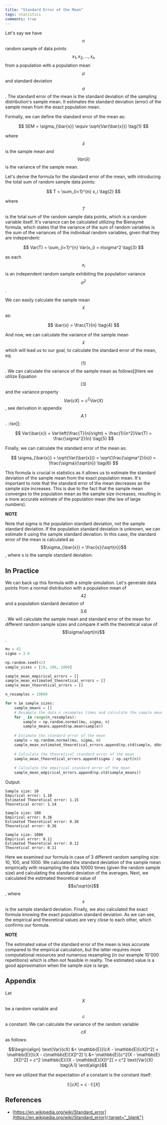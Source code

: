 ```yaml
---
title: "Standard Error of the Mean"
tags: statistics
comments: true
---
```


Let's say we have $$ n $$ random sample of data points $$x_1, x_2, \ldots, x_n$$ from a population with a population mean $$\mu$$ and standard deviation $$\sigma$$. The standard error of the mean is the standard deviation of the sampling distribution's sample mean.   It estimates the standard deviation (error) of the sample mean from the exact population mean.

Formally, we can define the standard error of the mean as:

$$ SEM = \sigma_{\bar{x}} \equiv \sqrt{Var(\bar{x})} \tag{1} $$

where $$ \bar{x} $$ is the sample mean and $$ Var(\bar{x}) $$ is the variance of the sample mean.

Let's derive the formula for the standard error of the mean, with introducing the total sum of random sample data points:

$$ T = \sum_{i=1}^{n} x_i \tag{2} $$

where $$ T $$ is the total sum of the random sample data points, which is a random variable itself. It's variance can be calculated utilizing the Bienaymé formula, which states that the variance of the sum of random variables is the sum of the variances of the individual random variables, given that they are independent:

$$ Var(T) = \sum_{i=1}^{n} Var(x_i) = n\sigma^2 \tag{3} $$

as each $$ x_i $$ is an independent random sample exhibiting the population variance $$ \sigma^2 $$.

We can easily calculate the sample mean $$ \bar{x} $$ as:

$$ \bar{x} = \frac{T}{n} \tag{4} $$

And now, we can calculate the variance of the sample mean $$ \bar{x} $$ which will lead us to our goal, to calculate the standard error of the mean, eq. $$(1)$$. We can calculate the variance of the sample mean as follows[[Here we utilize Equation $$(3)$$ and the variance property $$Var(cX) = c^2Var(X)$$, see derivation in appendix $$A.1$$. ::lsn]]:

$$ Var(\bar{x}) = Var\left(\frac{T}{n}\right) = \frac{1}{n^2}Var(T) = \frac{\sigma^2}{n} \tag{5} $$

Finally, we can calculate the standard error of the mean as:

$$ \sigma_{\bar{x}} = \sqrt{Var(\bar{x})} = \sqrt{\frac{\sigma^2}{n}} = \frac{\sigma}{\sqrt{n}} \tag{6} $$

This formula is crucial in statistics as it allows us to estimate the standard deviation of the sample mean from the exact population mean. It's important to note that the standard error of the mean decreases as the sample size increases. This is due to the fact that the sample mean converges to the population mean as the sample size increases, resulting in a more accurate estimate of the population mean (the law of large numbers).

<div class="block info-block">
  <strong>NOTE</strong> 

   Note that sigma is the population standard deviation, not the sample standard deviation. If the population standard deviation is unknown, we can estimate it using the sample standard deviation. In this case, the standard error of the mean is calculated as $$\sigma_{\bar{x}} = \frac{s}{\sqrt{n}}$$, where s is the sample standard deviation.
</div>

## In Practice
We can back up this formula with a simple simulation. Let's generate data points from a normal distribution with a population mean of $$42$$ and a population standard deviation of $$3.6$$. We will calculate the sample mean and standard error of the mean for different random sample sizes and compare it with the theoretical value of $$\sigma/\sqrt{n}$$.

```python
mu = 42
sigma = 3.6

np.random.seed(42)
sample_sizes = [10, 100, 1000]

sample_mean_empirical_errors = []
sample_mean_estimated_theoretical_errors = []
sample_mean_theoretical_errors = []

n_resamples = 10000

for n in sample_sizes:
    sample_means = []
    # Resample the data n_resamples times and calculate the sample mean
    for _ in range(n_resamples):
        sample = np.random.normal(mu, sigma, n)
        sample_means.append(np.mean(sample))
    
    # Estimate the standard error of the mean
    sample = np.random.normal(mu, sigma, n)
    sample_mean_estimated_theoretical_errors.append(np.std(sample, ddof=1) / np.sqrt(n))
    
    # Calculate the theoretical standard error of the mean
    sample_mean_theoretical_errors.append(sigma / np.sqrt(n))
    
    # Calculate the empirical standard error of the mean
    sample_mean_empirical_errors.append(np.std(sample_means))
```
Output:
```
Sample size: 10
Empirical error: 1.16
Estimated Theoretical error: 1.15
Theoretical error: 1.14

Sample size: 100
Empirical error: 0.36
Estimated Theoretical error: 0.38
Theoretical error: 0.36

Sample size: 1000
Empirical error: 0.11
Estimated Theoretical error: 0.12
Theoretical error: 0.11
```

Here we examined our formula in case of 3 different random sampling size: 10, 100, and 1000. We calculated the standard deviation of the sample mean empirically with resampling the data 10000 times (given the random sample size) and calculating the standard deviation of the averages. Next, we calculated the estimated theoretical value of $$s/\sqrt{n}$$, where $$s$$ is the sample standard deviation. Finally, we also calculated the exact formula knowing the exact population standard deviation. As we can see, the empirical and theoretical values are very close to each other, which confirms our formula.

<div class="block info-block">
  <strong>NOTE</strong> 

   The estimated value of the standard error of the mean is less accurate compared to the empirical calculation, but the latter requires more computational resources and numerous resampling (in our example 10'000 repetitions) which is often not feasible in reality. The estimated value is a good approximation when the sample size is large.
</div>


## Appendix
Let $$X$$ be a random variable and $$c$$ a constant. We can calculate the variance of the random variable $$cX$$ as follows:

$$\begin{align}
\text{Var}(cX) &= \mathbb{E}[(cX - \mathbb{E}[cX])^2] = \mathbb{E}[(cX - c\mathbb{E}[X])^2] \\
               &= \mathbb{E}[c^2(X - \mathbb{E}[X])^2] = c^2 \mathbb{E}[(X - \mathbb{E}[X])^2] = c^2 \text{Var}(X) \tag{A.1}
\end{align}$$

here we utilized that the expectation of a constant is the constant itself:

$$ \mathbb{E}[cX] = c \cdot \mathbb{E}[X] \tag{A.2}$$

## References
- [https://en.wikipedia.org/wiki/Standard_error](https://en.wikipedia.org/wiki/Standard_error){:target="_blank"}